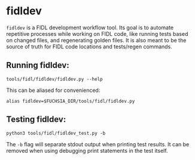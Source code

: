 # fidldev

`fidldev` is a FIDL development workflow tool. Its goal is to automate
repetitive processes while working on FIDL code, like running tests based on
changed files, and regenerating golden files. It is also meant to be the
source of truth for FIDL code locations and tests/regen commands.

## Running fidldev:

    tools/fidl/fidldev/fidldev.py --help

This can be aliased for convenienced:

    alias fidldev=$FUCHSIA_DIR/tools/fidl/fidldev.py

## Testing fidldev:

    python3 tools/fidl/fidldev_test.py -b

The `-b` flag will separate stdout output when printing test results. It can
be removed when using debugging print statements in the test itself.
